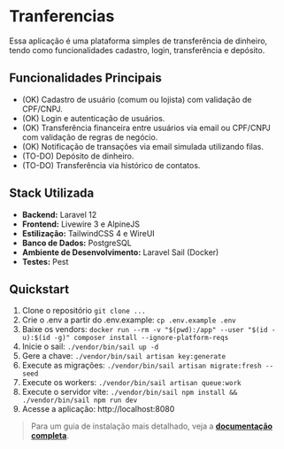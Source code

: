 # Tranferencias

Essa aplicação é uma plataforma simples de transferência de dinheiro, tendo como funcionalidades cadastro, login, transferência e depósito.

## Funcionalidades Principais

-   (OK) Cadastro de usuário (comum ou lojista) com validação de CPF/CNPJ.
-   (OK) Login e autenticação de usuários.
-   (OK) Transferência financeira entre usuários via email ou CPF/CNPJ com validação de regras de negócio.
-   (OK) Notificação de transações via email simulada utilizando filas.
-   (TO-DO) Depósito de dinheiro.
-   (TO-DO) Transferência via histórico de contatos.

## Stack Utilizada

-   **Backend:** Laravel 12
-   **Frontend:** Livewire 3 e AlpineJS
-   **Estilização:** TailwindCSS 4 e WireUI
-   **Banco de Dados:** PostgreSQL
-   **Ambiente de Desenvolvimento:** Laravel Sail (Docker)
-   **Testes:** Pest

## Quickstart

1. Clone o repositório `git clone ...`
2. Crie o .env a partir do .env.example: `cp .env.example .env`
3. Baixe os vendors: `docker run --rm -v "$(pwd):/app" --user "$(id -u):$(id -g)" composer install --ignore-platform-reqs`
4. Inicie o sail: `./vendor/bin/sail up -d`
5. Gere a chave: `./vendor/bin/sail artisan key:generate`
6. Execute as migrações: `./vendor/bin/sail artisan migrate:fresh --seed`
7. Execute os workers: `./vendor/bin/sail artisan queue:work`
8. Execute o servidor vite: `./vendor/bin/sail npm install && ./vendor/bin/sail npm run dev`
9. Acesse a aplicação: http://localhost:8080

> Para um guia de instalação mais detalhado, veja a [**documentação completa**](./docs/01-instalacao.md).
